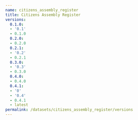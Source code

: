 ```yaml
---
name: citizens_assembly_register
title: Citizens Assembly Register
versions:
  0.1.0:
  - '0.1'
  - 0.1.0
  0.2.0:
  - 0.2.0
  0.2.1:
  - '0.2'
  - 0.2.1
  0.3.0:
  - '0.3'
  - 0.3.0
  0.4.0:
  - 0.4.0
  0.4.1:
  - '0'
  - '0.4'
  - 0.4.1
  - latest
permalink: /datasets/citizens_assembly_register/versions
---
```

